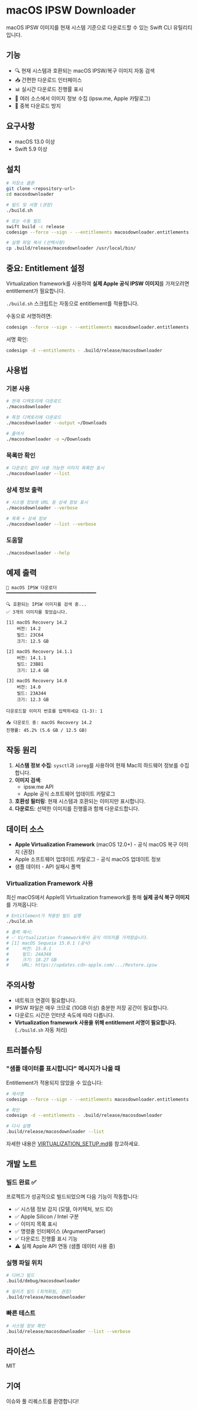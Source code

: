 # macOS IPSW Downloader

macOS IPSW 이미지를 현재 시스템 기준으로 다운로드할 수 있는 Swift CLI 유틸리티입니다.

## 기능

- 🔍 현재 시스템과 호환되는 macOS IPSW/복구 이미지 자동 검색
- 📥 간편한 다운로드 인터페이스
- 📊 실시간 다운로드 진행률 표시
- 🎯 여러 소스에서 이미지 정보 수집 (ipsw.me, Apple 카탈로그)
- 💾 중복 다운로드 방지

## 요구사항

- macOS 13.0 이상
- Swift 5.9 이상

## 설치

```bash
# 저장소 클론
git clone <repository-url>
cd macosdownloader

# 빌드 및 서명 (권장)
./build.sh

# 또는 수동 빌드
swift build -c release
codesign --force --sign - --entitlements macosdownloader.entitlements .build/release/macosdownloader

# 실행 파일 복사 (선택사항)
cp .build/release/macosdownloader /usr/local/bin/
```

## 중요: Entitlement 설정

Virtualization framework를 사용하여 **실제 Apple 공식 IPSW 이미지**를 가져오려면 entitlement가 필요합니다.

`./build.sh` 스크립트는 자동으로 entitlement를 적용합니다.

수동으로 서명하려면:

```bash
codesign --force --sign - --entitlements macosdownloader.entitlements .build/release/macosdownloader
```

서명 확인:

```bash
codesign -d --entitlements - .build/release/macosdownloader
```

## 사용법

### 기본 사용

```bash
# 현재 디렉토리에 다운로드
./macosdownloader

# 특정 디렉토리에 다운로드
./macosdownloader --output ~/Downloads

# 줄여서
./macosdownloader -o ~/Downloads
```

### 목록만 확인

```bash
# 다운로드 없이 사용 가능한 이미지 목록만 표시
./macosdownloader --list
```

### 상세 정보 출력

```bash
# 시스템 정보와 URL 등 상세 정보 표시
./macosdownloader --verbose

# 목록 + 상세 정보
./macosdownloader --list --verbose
```

### 도움말

```bash
./macosdownloader --help
```

## 예제 출력

```text
🍎 macOS IPSW 다운로더
━━━━━━━━━━━━━━━━━━━━━━━━━━━━━━━━━━

🔍 호환되는 IPSW 이미지를 검색 중...
✅ 3개의 이미지를 찾았습니다.

[1] macOS Recovery 14.2
    버전: 14.2
    빌드: 23C64
    크기: 12.5 GB

[2] macOS Recovery 14.1.1
    버전: 14.1.1
    빌드: 23B81
    크기: 12.4 GB

[3] macOS Recovery 14.0
    버전: 14.0
    빌드: 23A344
    크기: 12.3 GB

다운로드할 이미지 번호를 입력하세요 (1-3): 1

📥 다운로드 중: macOS Recovery 14.2
진행률: 45.2% (5.6 GB / 12.5 GB)
```

## 작동 원리

1. **시스템 정보 수집**: `sysctl`과 `ioreg`를 사용하여 현재 Mac의 하드웨어 정보를 수집합니다.
2. **이미지 검색**:
   - ipsw.me API
   - Apple 공식 소프트웨어 업데이트 카탈로그
3. **호환성 필터링**: 현재 시스템과 호환되는 이미지만 표시합니다.
4. **다운로드**: 선택한 이미지를 진행률과 함께 다운로드합니다.

## 데이터 소스

- **Apple Virtualization Framework** (macOS 12.0+) - 공식 macOS 복구 이미지 (권장)
- Apple 소프트웨어 업데이트 카탈로그 - 공식 macOS 업데이트 정보
- 샘플 데이터 - API 실패시 폴백

### Virtualization Framework 사용

최신 macOS에서 Apple의 Virtualization framework를 통해 **실제 공식 복구 이미지**를 가져옵니다:

```bash
# Entitlement가 적용된 빌드 실행
./build.sh

# 출력 예시:
# ✅ Virtualization framework에서 공식 이미지를 가져왔습니다.
# [1] macOS Sequoia 15.0.1 (공식)
#     버전: 15.0.1
#     빌드: 24A348
#     크기: 18.27 GB
#     URL: https://updates.cdn-apple.com/.../Restore.ipsw
```

## 주의사항

- 네트워크 연결이 필요합니다.
- IPSW 파일은 매우 크므로 (10GB 이상) 충분한 저장 공간이 필요합니다.
- 다운로드 시간은 인터넷 속도에 따라 다릅니다.
- **Virtualization framework 사용을 위해 entitlement 서명이 필요합니다.** (`./build.sh` 자동 처리)

## 트러블슈팅

### "샘플 데이터를 표시합니다" 메시지가 나올 때

Entitlement가 적용되지 않았을 수 있습니다:

```bash
# 재서명
codesign --force --sign - --entitlements macosdownloader.entitlements .build/release/macosdownloader

# 확인
codesign -d --entitlements - .build/release/macosdownloader

# 다시 실행
.build/release/macosdownloader --list
```

자세한 내용은 [VIRTUALIZATION_SETUP.md](VIRTUALIZATION_SETUP.md)를 참고하세요.

## 개발 노트

### 빌드 완료 ✅

프로젝트가 성공적으로 빌드되었으며 다음 기능이 작동합니다:

- ✅ 시스템 정보 감지 (모델, 아키텍처, 보드 ID)
- ✅ Apple Silicon / Intel 구분
- ✅ 이미지 목록 표시
- ✅ 명령줄 인터페이스 (ArgumentParser)
- ✅ 다운로드 진행률 표시 기능
- ⚠️  실제 Apple API 연동 (샘플 데이터 사용 중)

### 실행 파일 위치

```bash
# 디버그 빌드
.build/debug/macosdownloader

# 릴리즈 빌드 (최적화됨, 권장)
.build/release/macosdownloader
```

### 빠른 테스트

```bash
# 시스템 정보 확인
.build/release/macosdownloader --list --verbose
```

## 라이선스

MIT

## 기여

이슈와 풀 리퀘스트를 환영합니다!
